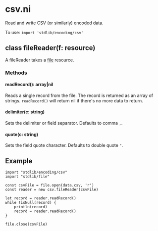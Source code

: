# csv.ni

Read and write CSV (or similarly) encoded data.

To use: `import 'stdlib/encoding/csv'`

## class fileReader(f: resource)

A fileReader takes a [file](file.ni.md) resource.

### Methods

#### readRecord(): array|nil

Reads a single record from the file. The record is returned as an array of strings.
`readRecord()` will return nil if there's no more data to return.

#### delimiter(c: string)

Sets the delimiter or field separator. Defaults to comma `,`.

#### quote(c: string)

Sets the field quote character. Defaults to double quote `"`.

## Example

```
import "stdlib/encoding/csv"
import "stdlib/file"

const csvFile = file.open(data.csv, 'r')
const reader = new csv.fileReader(csvFile)

let record = reader.readRecord()
while !isNull(record) {
    println(record)
    record = reader.readRecord()
}

file.close(csvFile)
```

